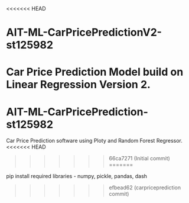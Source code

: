 <<<<<<< HEAD
# AIT-ML-CarPricePredictionV2-st125982
Car Price Prediction Model build on Linear Regression Version 2.
=======
# AIT-ML-CarPricePrediction-st125982
Car Price Prediction software using Ploty and Random Forest Regressor.
<<<<<<< HEAD
>>>>>>> 66ca7271 (Initial commit)
=======

pip install required libraries - numpy, pickle, pandas, dash
>>>>>>> efbead62 (carpriceprediction commit)
